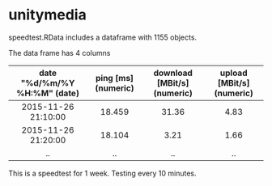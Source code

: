 # unitymedia

speedtest.RData includes a dataframe with 1155 objects.

The data frame has 4 columns

| date "%d/%m/%Y %H:%M" (date) | ping [ms] (numeric) | download [MBit/s] (numeric) | upload [MBit/s] (numeric) |
|:----------------------------:|:-------------------:|:---------------------------:|:-------------------------:|
| 2015-11-26 21:10:00          | 18.459              | 31.36                       | 4.83                      |
| 2015-11-26 21:20:00          | 18.104              | 3.21                        | 1.66                      |
| ..                           | ..                  | ..                          | ..                        |

This is a speedtest for 1 week. Testing every 10 minutes.


